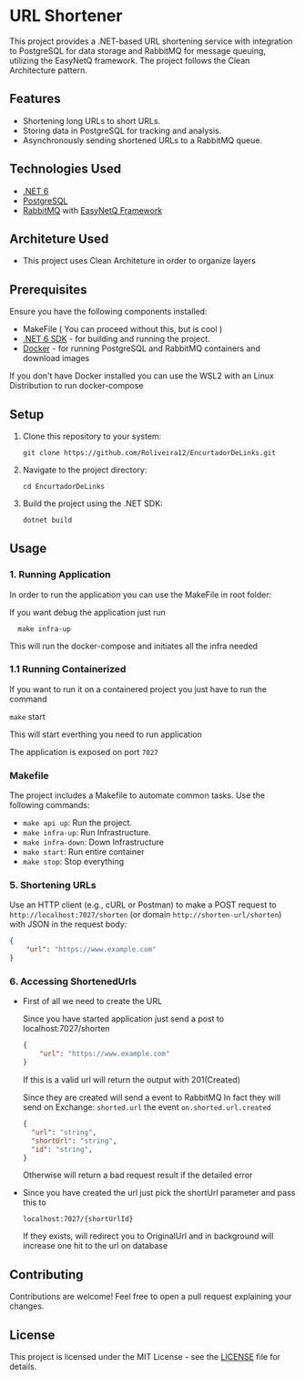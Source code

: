 # URL Shortener

This project provides a .NET-based URL shortening service with integration to PostgreSQL for data storage and RabbitMQ for message queuing, utilizing the EasyNetQ framework. The project follows the Clean Architecture pattern.

## Features

- Shortening long URLs to short URLs.
- Storing data in PostgreSQL for tracking and analysis.
- Asynchronously sending shortened URLs to a RabbitMQ queue.

## Technologies Used

- [.NET 6](https://dotnet.microsoft.com/download/dotnet/6.0)
- [PostgreSQL](https://www.postgresql.org/)
- [RabbitMQ](https://www.rabbitmq.com/) with [EasyNetQ Framework](https://github.com/EasyNetQ/EasyNetQ)


## Architeture Used
- This project uses Clean Architeture in order to organize layers 

## Prerequisites

Ensure you have the following components installed:
- MakeFile ( You can proceed without this, but is cool )
- [.NET 6 SDK](https://dotnet.microsoft.com/download) - for building and running the project.
- [Docker](https://www.docker.com/get-started) - for running PostgreSQL and RabbitMQ containers and download images

If you don't have Docker installed you can use the WSL2 with an Linux Distribution to run docker-compose

## Setup

1. Clone this repository to your system:
    ```
   git clone https://github.com/Roliveira12/EncurtadorDeLinks.git
    ```

2. Navigate to the project directory:

   ```
   cd EncurtadorDeLinks
   ```

3. Build the project using the .NET SDK:

   ```bash
   dotnet build
   ```

## Usage

### 1. Running Application

In order to run the application you can use the MakeFile in root folder:

 If you want debug the application just run

```
  make infra-up 
```
This will run the docker-compose and initiates all the infra needed

### 1.1 Running Containerized
If you want to run it on a containered project you just have to run the command 

`make` start

This will start everthing you need to run application

The application is exposed on port `7027`

### Makefile

The project includes a Makefile to automate common tasks. Use the following commands:

- `make api up`: Run the project.
- `make infra-up`: Run Infrastructure.
- `make infra-down`: Down Infrastructure
- `make start`: Run entire container
- `make stop`: Stop everything

### 5. Shortening URLs

Use an HTTP client (e.g., cURL or Postman) to make a POST request to `http://localhost:7027/shorten` (or domain `http://shorten-url/shorten`) with JSON in the request body:

```json
{
    "url": "https://www.example.com"
}
```

### 6. Accessing ShortenedUrls

- First of all we need to create the URL

    Since you have started application just send a post to localhost:7027/shorten

    ```json
    {
        "url": "https://www.example.com"
    }
    ```

    If this is a valid url will return the output with 201(Created)

    Since they are created will send a event to RabbitMQ
    In fact they will send on Exchange: `shorted.url` the event `on.shorted.url.created`

    ```json
    {
      "url": "string",
      "shortUrl": "string",
      "id": "string",
    }
    ```
    Otherwise will return a bad request result if the detailed error

- Since you have created the url just pick the shortUrl parameter and pass this to 

   `localhost:7027/{shortUrlId}`

    If they exists, will redirect you to OriginalUrl and in background will increase one hit to the url on database 


## Contributing

Contributions are welcome! Feel free to open a pull request explaining your changes.

## License

This project is licensed under the MIT License - see the [LICENSE](LICENSE) file for details.

